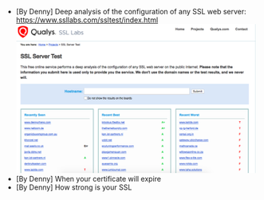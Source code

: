 * [By Denny] Deep analysis of the configuration of any SSL web server: https://www.ssllabs.com/ssltest/index.html
![](./images/ssl-lab-test.png)
* [By Denny] When your certificate will expire
* [By Denny] How strong is your SSL
